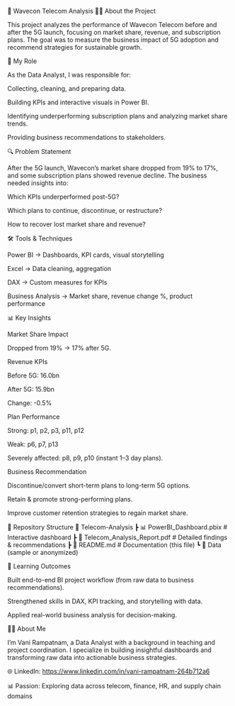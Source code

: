 📶 Wavecon Telecom Analysis 
👩‍💻 About the Project

This project analyzes the performance of Wavecon Telecom before and after the 5G launch, focusing on market share, revenue, and subscription plans. The goal was to measure the business impact of 5G adoption and recommend strategies for sustainable growth.

🎯 My Role

As the Data Analyst, I was responsible for:

Collecting, cleaning, and preparing data.

Building KPIs and interactive visuals in Power BI.

Identifying underperforming subscription plans and analyzing market share trends.

Providing business recommendations to stakeholders.

🔍 Problem Statement

After the 5G launch, Wavecon’s market share dropped from 19% to 17%, and some subscription plans showed revenue decline. The business needed insights into:

Which KPIs underperformed post-5G?

Which plans to continue, discontinue, or restructure?

How to recover lost market share and revenue?

🛠️ Tools & Techniques

Power BI → Dashboards, KPI cards, visual storytelling

Excel → Data cleaning, aggregation

DAX → Custom measures for KPIs

Business Analysis → Market share, revenue change %, product performance

📊 Key Insights

Market Share Impact

Dropped from 19% → 17% after 5G.

Revenue KPIs

Before 5G: 16.0bn

After 5G: 15.9bn

Change: -0.5%

Plan Performance

Strong: p1, p2, p3, p11, p12

Weak: p6, p7, p13

Severely affected: p8, p9, p10 (instant 1–3 day plans).

Business Recommendation

Discontinue/convert short-term plans to long-term 5G options.

Retain & promote strong-performing plans.

Improve customer retention strategies to regain market share.

📂 Repository Structure
📂 Telecom-Analysis
 ┣ 📊 PowerBI_Dashboard.pbix   # Interactive dashboard
 ┣ 📑 Telecom_Analysis_Report.pdf  # Detailed findings & recommendations
 ┣ 📜 README.md   # Documentation (this file)
 ┗ 📂 Data (sample or anonymized)

🚀 Learning Outcomes

Built end-to-end BI project workflow (from raw data to business recommendations).

Strengthened skills in DAX, KPI tracking, and storytelling with data.

Applied real-world business analysis for decision-making.

🙋‍♀️ About Me

I’m Vani Rampatnam, a Data Analyst with a background in teaching and project coordination. I specialize in building insightful dashboards and transforming raw data into actionable business strategies.

🌐 LinkedIn: https://www.linkedin.com/in/vani-rampatnam-264b712a6 

📊 Passion: Exploring data across telecom, finance, HR, and supply chain domains
